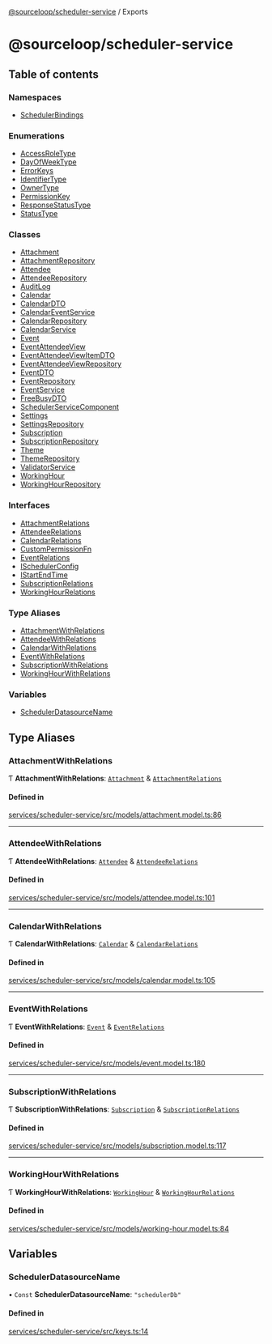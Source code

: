 [@sourceloop/scheduler-service](README.md) / Exports

# @sourceloop/scheduler-service

## Table of contents

### Namespaces

- [SchedulerBindings](modules/SchedulerBindings.md)

### Enumerations

- [AccessRoleType](enums/AccessRoleType.md)
- [DayOfWeekType](enums/DayOfWeekType.md)
- [ErrorKeys](enums/ErrorKeys.md)
- [IdentifierType](enums/IdentifierType.md)
- [OwnerType](enums/OwnerType.md)
- [PermissionKey](enums/PermissionKey.md)
- [ResponseStatusType](enums/ResponseStatusType.md)
- [StatusType](enums/StatusType.md)

### Classes

- [Attachment](classes/Attachment.md)
- [AttachmentRepository](classes/AttachmentRepository.md)
- [Attendee](classes/Attendee.md)
- [AttendeeRepository](classes/AttendeeRepository.md)
- [AuditLog](classes/AuditLog.md)
- [Calendar](classes/Calendar.md)
- [CalendarDTO](classes/CalendarDTO.md)
- [CalendarEventService](classes/CalendarEventService.md)
- [CalendarRepository](classes/CalendarRepository.md)
- [CalendarService](classes/CalendarService.md)
- [Event](classes/Event.md)
- [EventAttendeeView](classes/EventAttendeeView.md)
- [EventAttendeeViewItemDTO](classes/EventAttendeeViewItemDTO.md)
- [EventAttendeeViewRepository](classes/EventAttendeeViewRepository.md)
- [EventDTO](classes/EventDTO.md)
- [EventRepository](classes/EventRepository.md)
- [EventService](classes/EventService.md)
- [FreeBusyDTO](classes/FreeBusyDTO.md)
- [SchedulerServiceComponent](classes/SchedulerServiceComponent.md)
- [Settings](classes/Settings.md)
- [SettingsRepository](classes/SettingsRepository.md)
- [Subscription](classes/Subscription.md)
- [SubscriptionRepository](classes/SubscriptionRepository.md)
- [Theme](classes/Theme.md)
- [ThemeRepository](classes/ThemeRepository.md)
- [ValidatorService](classes/ValidatorService.md)
- [WorkingHour](classes/WorkingHour.md)
- [WorkingHourRepository](classes/WorkingHourRepository.md)

### Interfaces

- [AttachmentRelations](interfaces/AttachmentRelations.md)
- [AttendeeRelations](interfaces/AttendeeRelations.md)
- [CalendarRelations](interfaces/CalendarRelations.md)
- [CustomPermissionFn](interfaces/CustomPermissionFn.md)
- [EventRelations](interfaces/EventRelations.md)
- [ISchedulerConfig](interfaces/ISchedulerConfig.md)
- [IStartEndTime](interfaces/IStartEndTime.md)
- [SubscriptionRelations](interfaces/SubscriptionRelations.md)
- [WorkingHourRelations](interfaces/WorkingHourRelations.md)

### Type Aliases

- [AttachmentWithRelations](modules.md#attachmentwithrelations)
- [AttendeeWithRelations](modules.md#attendeewithrelations)
- [CalendarWithRelations](modules.md#calendarwithrelations)
- [EventWithRelations](modules.md#eventwithrelations)
- [SubscriptionWithRelations](modules.md#subscriptionwithrelations)
- [WorkingHourWithRelations](modules.md#workinghourwithrelations)

### Variables

- [SchedulerDatasourceName](modules.md#schedulerdatasourcename)

## Type Aliases

### AttachmentWithRelations

Ƭ **AttachmentWithRelations**: [`Attachment`](classes/Attachment.md) & [`AttachmentRelations`](interfaces/AttachmentRelations.md)

#### Defined in

[services/scheduler-service/src/models/attachment.model.ts:86](https://github.com/codeweb05/repo1/blob/ea19add/services/scheduler-service/src/models/attachment.model.ts#L86)

___

### AttendeeWithRelations

Ƭ **AttendeeWithRelations**: [`Attendee`](classes/Attendee.md) & [`AttendeeRelations`](interfaces/AttendeeRelations.md)

#### Defined in

[services/scheduler-service/src/models/attendee.model.ts:101](https://github.com/codeweb05/repo1/blob/ea19add/services/scheduler-service/src/models/attendee.model.ts#L101)

___

### CalendarWithRelations

Ƭ **CalendarWithRelations**: [`Calendar`](classes/Calendar.md) & [`CalendarRelations`](interfaces/CalendarRelations.md)

#### Defined in

[services/scheduler-service/src/models/calendar.model.ts:105](https://github.com/codeweb05/repo1/blob/ea19add/services/scheduler-service/src/models/calendar.model.ts#L105)

___

### EventWithRelations

Ƭ **EventWithRelations**: [`Event`](classes/Event.md) & [`EventRelations`](interfaces/EventRelations.md)

#### Defined in

[services/scheduler-service/src/models/event.model.ts:180](https://github.com/codeweb05/repo1/blob/ea19add/services/scheduler-service/src/models/event.model.ts#L180)

___

### SubscriptionWithRelations

Ƭ **SubscriptionWithRelations**: [`Subscription`](classes/Subscription.md) & [`SubscriptionRelations`](interfaces/SubscriptionRelations.md)

#### Defined in

[services/scheduler-service/src/models/subscription.model.ts:117](https://github.com/codeweb05/repo1/blob/ea19add/services/scheduler-service/src/models/subscription.model.ts#L117)

___

### WorkingHourWithRelations

Ƭ **WorkingHourWithRelations**: [`WorkingHour`](classes/WorkingHour.md) & [`WorkingHourRelations`](interfaces/WorkingHourRelations.md)

#### Defined in

[services/scheduler-service/src/models/working-hour.model.ts:84](https://github.com/codeweb05/repo1/blob/ea19add/services/scheduler-service/src/models/working-hour.model.ts#L84)

## Variables

### SchedulerDatasourceName

• `Const` **SchedulerDatasourceName**: ``"schedulerDb"``

#### Defined in

[services/scheduler-service/src/keys.ts:14](https://github.com/codeweb05/repo1/blob/ea19add/services/scheduler-service/src/keys.ts#L14)
